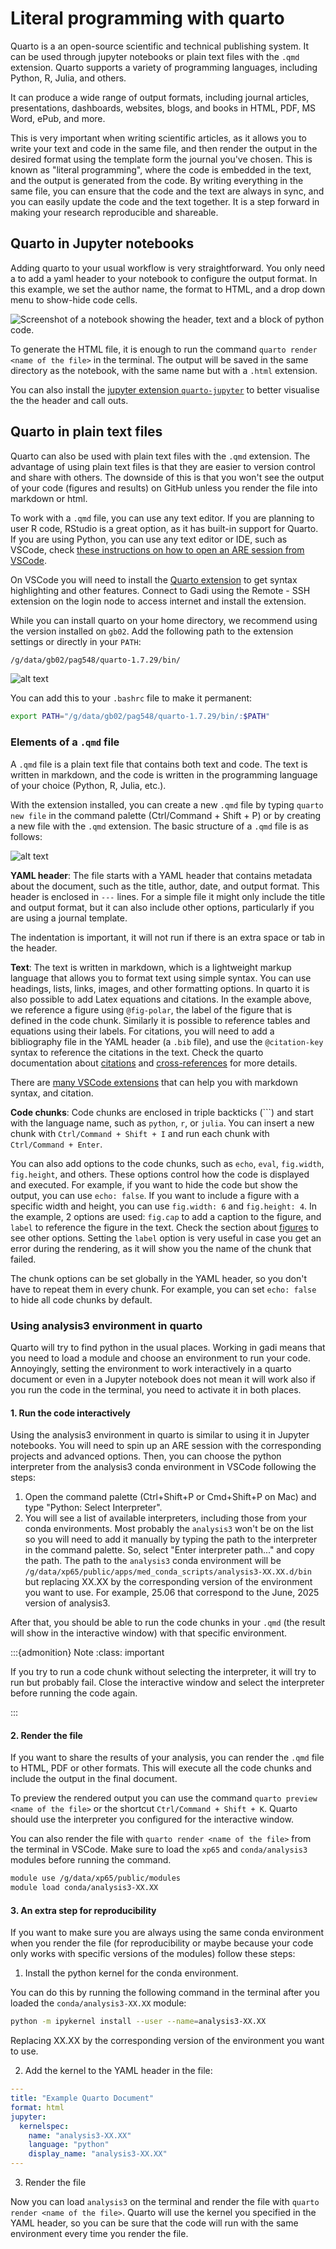 # Literal programming with quarto  

Quarto is a an open-source scientific and technical publishing system. It can be used through jupyter notebooks or plain text files with the `.qmd` extension. Quarto supports a variety of programming languages, including Python, R, Julia, and others.

It can produce a wide range of output formats, including journal articles, presentations, dashboards, websites, blogs, and books in HTML, PDF, MS Word, ePub, and more. 

This is very important when writing scientific articles, as it allows you to write your text and code in the same file, and then render the output in the desired format using the template form the journal you've chosen. This is known as "literal programming", where the code is embedded in the text, and the output is generated from the code. By writing everything in the same file, you can ensure that the code and the text are always in sync, and you can easily update the code and the text together. It is a step forward in making your research reproducible and shareable.

## Quarto in Jupyter notebooks

Adding quarto to your usual workflow is very straightforward. You only need a to add a yaml header to your notebook to configure the output format. In this example, we set the author name, the format to HTML, and a drop down menu to show-hide code cells. 

![Screenshot of a notebook showing the header, text and a block of python code.](images/jupyter-quarto.png)

To generate the HTML file, it is enough to run the command `quarto render <name of the file>` in the terminal. The output will be saved in the same directory as the notebook, with the same name but with a `.html` extension.

You can also install the [jupyter extension `quarto-jupyter`](https://quarto.org/docs/tools/jupyter-lab-extension.html) to better visualise the the header and call outs. 

## Quarto in plain text files

Quarto can also be used with plain text files with the `.qmd` extension. The advantage of using plain text files is that they are easier to version control and share with others. The downside of this is that you won't see the output of your code (figures and results) on GitHub unless you render the file into markdown or html.

To work with a `.qmd` file, you can use any text editor. If you are planning to user R code, RStudio is a great option, as it has built-in support for Quarto. If you are using Python, you can use any text editor or IDE, such as VSCode, check [these instructions on how to open an ARE session from VSCode](/gadi/vscode.md).

On VSCode you will need to install the [Quarto extension](https://marketplace.visualstudio.com/items?itemName=quarto.quarto-vscode) to get syntax highlighting and other features. Connect to Gadi using the Remote - SSH extension on the login node to access internet and install the extension. 

While you can install quarto on your home directory, we recommend using the version installed on `gb02`. Add the following path to the extension settings or directly in your `PATH`:

```bash
/g/data/gb02/pag548/quarto-1.7.29/bin/
```

![alt text](images/quarto-path.png)

You can add this to your `.bashrc` file to make it permanent:

```bash
export PATH="/g/data/gb02/pag548/quarto-1.7.29/bin/:$PATH"
```

### Elements of a `.qmd` file

A `.qmd` file is a plain text file that contains both text and code. The text is written in markdown, and the code is written in the programming language of your choice (Python, R, Julia, etc.).

With the extension installed, you can create a new `.qmd` file by typing `quarto new file`  in the command palette (Ctrl/Command + Shift + P) or by creating a new file with the `.qmd` extension. 
The basic structure of a `.qmd` file is as follows:

![alt text](images/quarto-file.png)

**YAML header**: The file starts with a YAML header that contains metadata about the document, such as the title, author, date, and output format. This header is enclosed in `---` lines. For a simple file it might only include the title and output format, but it can also include other options, particularly if you are using a journal template.

The indentation is important, it will not run if there is an extra space or tab in the header. 

**Text**: The text is written in markdown, which is a lightweight markup language that allows you to format text using simple syntax. You can use headings, lists, links, images, and other formatting options. In quarto it is also possible to add Latex equations and citations. In the example above, we reference a figure using `@fig-polar`, the label of the figure that is defined in the code chunk. Similarly it is possible to reference tables and equations using their labels. For citations, you will need to add a bibliography file in the YAML header (a `.bib` file), and use the `@citation-key` syntax to reference the citations in the text. Check the quarto documentation about [citations](https://quarto.org/docs/get-started/authoring/vscode.html#citations) and [cross-references](https://quarto.org/docs/get-started/authoring/vscode.html#cross-references) for more details.

There are [many VSCode extensions](https://marketplace.visualstudio.com/search?term=markdown&target=VSCode&category=All%20categories&sortBy=Relevance) that can help you with markdown syntax, and citation. 

**Code chunks**: Code chunks are enclosed in triple backticks (```) and start with the language name, such as `python`, `r`, or `julia`. You can insert a new chunk with `Ctrl/Command + Shift + I` and run each chunk with `Ctrl/Command + Enter`. 

You can also add options to the code chunks, such as `echo`, `eval`, `fig.width`, `fig.height`, and others. These options control how the code is displayed and executed. For example, if you want to hide the code but show the output, you can use `echo: false`. If you want to include a figure with a specific width and height, you can use `fig.width: 6` and `fig.height: 4`. In the example, 2 options are used: `fig.cap` to add a caption to the figure, and `label` to reference the figure in the text. Check the section about [figures](https://quarto.org/docs/get-started/computations/vscode.html#figures) to see other options. Setting the `label` option is very useful in case you get an error during the rendering, as it will show you the name of the chunk that failed.

The chunk options can be set globally in the YAML header, so you don't have to repeat them in every chunk. For example, you can set `echo: false` to hide all code chunks by default.

### Using analysis3 environment in quarto

Quarto will try to find python in the usual places. Working in gadi means that you need to load a module and choose an environment to run your code. Annoyingly, setting the environment to work interactively in a quarto document or even in a Jupyter notebook does not mean it will work also if you run the code in the terminal, you need to activate it in both places. 

#### 1. Run the code interactively

Using the analysis3 environment in quarto is similar to using it in Jupyter notebooks. You will need to spin up an ARE session with the corresponding projects and advanced options. Then, you can choose the python interpreter from the analysis3 conda environment in VSCode following the steps:

1. Open the command palette (Ctrl+Shift+P or Cmd+Shift+P on Mac) and type "Python: Select Interpreter".
2. You will see a list of available interpreters, including those from your conda environments. Most probably the `analysis3` won't be on the list so you will need to add it manually by typing the path to the interpreter in the command palette. So, select "Enter interpreter path..." and copy the path. The path to the `analysis3` conda environment will be `/g/data/xp65/public/apps/med_conda_scripts/analysis3-XX.XX.d/bin` but replacing XX.XX by the corresponding version of the environment you want to use. For example, 25.06 that correspond to the June, 2025 version of analysis3.

After that, you should be able to run the code chunks in your `.qmd` (the result will show in the interactive window) with that specific environment.

:::{admonition} Note
:class: important

If you try to run a code chunk without selecting the interpreter, it will try to run but probably fail. Close the interactive window and select the interpreter before running the code again.

:::

#### 2. Render the file

If you want to share the results of your analysis, you can render the `.qmd` file to HTML, PDF or other formats. This will execute all the code chunks and include the output in the final document.

To preview the rendered output you can use the command `quarto preview <name of the file>` or the shortcut `Ctrl/Command + Shift + K`. Quarto should use the interpreter you configured for the interactive window. 

You can also render the file with `quarto render <name of the file>` from the terminal in VSCode. Make sure to load the `xp65` and `conda/analysis3` modules before running the command.

```bash
module use /g/data/xp65/public/modules
module load conda/analysis3-XX.XX
```

#### 3. An extra step for reproducibility

If you want to make sure you are always using the same conda environment when you render the file (for reproducibility or maybe because your code only works with specific versions of the modules) follow these steps:

1. Install the python kernel for the conda environment. 

You can do this by running the following command in the terminal after you loaded the `conda/analysis3-XX.XX` module:

```bash
python -m ipykernel install --user --name=analysis3-XX.XX
```

Replacing XX.XX by the corresponding version of the environment you want to use.

2. Add the kernel to the YAML header in the file:

```yaml
---
title: "Example Quarto Document"
format: html
jupyter: 
  kernelspec:
    name: "analysis3-XX.XX"
    language: "python"
    display_name: "analysis3-XX.XX"
---
```

3. Render the file

Now you can load `analysis3` on the terminal and render the file with `quarto render <name of the file>`. Quarto will use the kernel you specified in the YAML header, so you can be sure that the code will run with the same environment every time you render the file.

